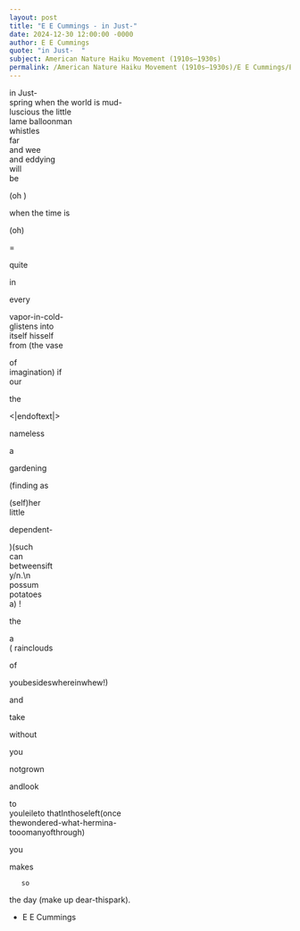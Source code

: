 ```yaml
---
layout: post
title: "E E Cummings - in Just-"
date: 2024-12-30 12:00:00 -0000
author: E E Cummings
quote: "in Just-  "
subject: American Nature Haiku Movement (1910s–1930s)
permalink: /American Nature Haiku Movement (1910s–1930s)/E E Cummings/E E Cummings - in Just-
---
```


in Just-  
 spring when the world is mud-  
 luscious the little  
lame balloonman  
 whistles  
far  
and wee  
 and eddying  
will  
be  
  
  
  
  
  
  
  
  
(oh )  
  
  
  
when the time is  
   
   
  
   
   
   
   
   
   
   
  
   
          
  
   
  
   
  

     
  
   
  
    
(oh)  

  
   
   
   
   
   
   
   
   
   
          
   
    
      
    
     
     
        
        
         
         
 
         
     
     
    
     
      
     
     
    
   
     
   
  
 
      
   
   
   
  
   


   
   
   
   
   
   

     
     
       
    
     
    
  
    
    
     
   
    
    
      
    
   
   
    
    
       
     
    
     
   
   
     
     
   
   
    

 
 
   
       
     
   
   
    
    
   
  
   
      
   
    
     
      
   
  
   
    
    
   
    
      
    
      
     
      
     
     
      
       
       
       
        
         
             
               
                  
             

     
     
     
     
     
     
     
     
   
   
   
   
   
   
   
   
   
   
   
   
   
  
    
      
   
   
    
    
   =
       
      
          
       
         
         
          
            
           
  
           
   
          
          
          

  
  
quite  

  
  
in  
  
every  
       
vapor-in-cold-  
glistens
into  
itself
hisself  
from
      (the vase  
      
of        
imagination)
if  
our  
         
      
   
    
       
      
         
  

       
         
the  
       
<|endoftext|>  
  
nameless  
    
     
     
     
     
     
     
  
    
     
    
   
   
   
    
  
  
   
  
        
  
      
      
      
        
         
         
          
           
  
   
    
 
 a    

     
     
    
gardening
   
        
       
       
       
   
(finding as  
   
(self)her  
little   
   
dependent-   
            
         
      


)(such  
can  
betweensift  
y/n.\n  
possum      
potatoes\
a) !   
   

   
   the  
   
    
a  
 ( rainclouds   
   
of  
   
youbesideswhereinwhew!)  

  
  
and                     
  
take  
        
without  

  
you
  
notgrown  
   
  
  andlook  
  
to  
youleileto
thatInthoseleft(once  
thewondered-what-hermina-\
tooomanyofthrough)   
   
you
   
makes
    
       so    
     
the day
(make up dear-thispark).

- E E Cummings
